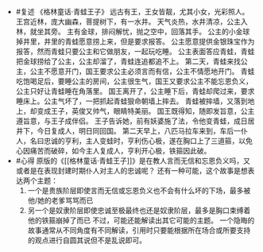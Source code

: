 - #复述
  《格林童话·青蛙王子》
  远古有王，王女皆靓，尤其小女，光彩照人。
  王宫近林，庞大幽森，菩提树下，有一水井。
  天气炎热，水井清凉，公主入林，就坐其旁。
  主有金球，排闷解忧，抛之空中，回落其手。
  公主的小金球掉井里，井里的青蛙愿意捞上来，但是要求报答。
  公主愿意提供金银珠宝作为报答，然而青蛙只要公主和它做朋友，一起玩吃睡。
  公主表面答应青蛙，青蛙把金球捞给了公主，公主却溜了，青蛙连追都追不上。
  第二天，青蛙来找公主，公主不愿意开门，国王要求公主必须言而有信，公主不情愿地开门。
  青蛙吃饱喝足后，要睡公主的房间，公主很生气，国王又要求公主不能忘恩负义，公主只好让青蛙睡在角落里。
  国王离开了，公主睡下后，青蛙却爬过来，要求睡床上。公主气坏了，一把抓起青蛙狠命朝墙上摔去。
  青蛙被摔墙，又落到地上，却变成王子，英俊又帅气，眼睛特美丽。
  国王既得知，随即发旨意，公主遵旨意，与王子成伴侣。
  王子告诉她，前有妖婆施了法，令他变青蛙，成日居井下，今日复成人，明日同回国。
  第二天早上，八匹马拉车来到，车后一仆人，名曰忠诚的亨利，主人变蛙时，亨利伤心极，遂在胸口上了三道箍，以免心因痛苦而破碎，如今主人复成人，亨利开心极，铁箍因此破。
- #心得
  原版的《[[格林童话·青蛙王子]]》是在教人言而无信和忘恩负义吗，又或者是在表现封建时期仆人对主人的忠诚呢？
  还有一种可能，这个故事是想表达两个主题：
  1. 一个是贵族阶层即使言而无信或忘恩负义也不会有什么坏的下场，最多被他/她的老爹骂骂而已
  2. 另一个是奴隶阶层即使忠诚至极最终也还是奴隶阶层，最多是胸口束缚着他的铁箍崩掉了而已
  不过，可能还能解读出其它可能的主题。
  一个隐晦的故事通常从不同角度有不同解读，引用时只要能根据所在场合或所要支持的观点进行自圆其说但不是乱说即可。